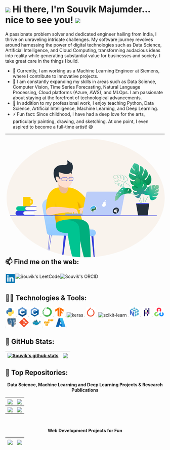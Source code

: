 # <img src="https://user-images.githubusercontent.com/86871718/161140687-a001991c-2804-4a42-9ecb-2a5bc96ddaf5.gif" width="35">  Hi there, I'm Souvik Majumder... nice to see you! <img src="https://user-images.githubusercontent.com/86871718/161139862-048ac7a9-9731-4b2e-abba-165538b42917.gif" width="35">

<!--
An innate problem solver evolved as a passionate engineer from India. My passion for software lies in leveraging Digital Technologies like Data Science, Artificial Intelligence, Cloud Computing to make radical ideas come true creating value for business and society. I take great care in the things I build.
-->

A passionate problem solver and dedicated engineer hailing from India, I thrive on unraveling intricate challenges. My software journey revolves around harnessing the power of digital technologies such as Data Science, Artificial Intelligence, and Cloud Computing, transforming audacious ideas into reality while generating substantial value for businesses and society. I take great care in the things I build.

<!--
I am also an open-source enthusiast and maintainer. i learned a lot from the open-source community and I love how collaboration and knowledge sharing happened through open-source.
-->

<!--
**souvikmajumder26/souvikmajumder26** is a ✨ _special_ ✨ repository because its `README.md` (this file) appears on your GitHub profile.

Here are some ideas to get you started:
-->

- 🔭 Currently, I am working as a Machine Learning Engineer at Siemens, where I contribute to innovative projects.
- 🌱 I am constantly expanding my skills in areas such as Data Science, Computer Vision, Time Series Forecasting, Natural Language Processing, Cloud platforms (Azure, AWS), and MLOps. I am passionate about staying at the forefront of technological advancements.
- 🍁 In addition to my professional work, I enjoy teaching Python, Data Science, Artificial Intelligence, Machine Learning, and Deep Learning.
- ⚡ Fun fact: Since childhood, I have had a deep love for the arts, particularly painting, drawing, and sketching. At one point, I even aspired to become a full-time artist! 😅
<!-- - 👯 I’m looking to collaborate on ...
- 🤔 I’m looking for help with ...
- 💬 Ask me about ...
- 📫 How to reach me: ... -->

----


<img align="right" width=500 src="python-2.gif" style="border-radius: 50%;"/>


## 📫 Find me on the web:

<img align="left" width="1px" src="https://github.com/devicons/devicon/blob/master/icons/github/github-original.svg" />


<a href="https://www.linkedin.com/in/souvik-majumder-51b7881ba/" target="_blank">
  <img align="left" alt="Souvik's LinkedIn" height="30" src="https://github.com/devicons/devicon/blob/master/icons/linkedin/linkedin-original.svg" />
</a>

<img align="left" width="1px" src="https://github.com/devicons/devicon/blob/master/icons/github/github-original.svg" />

<a href="https://leetcode.com/Souvik_Majumder" target="_blank">
  <img align="left" alt="Souvik's LeetCode" height="30" src="https://upload.wikimedia.org/wikipedia/commons/6/6c/Leetcode.svg" />
</a>

<img align="left" width="1px" src="https://github.com/devicons/devicon/blob/master/icons/github/github-original.svg" />

<a href="https://orcid.org/0000-0002-2382-7401" target="_blank">
  <img align="left" alt="Souvik's ORCID" height="30" src="https://upload.wikimedia.org/wikipedia/commons/0/06/ORCID_iD.svg" />
</a>

<br />
<br />


## 👨‍💻 Technologies & Tools:

<!-- Using vector logos from https://www.vectorlogo.zone/ -->
<!-- img.shields.io -->
<!-- https://simpleicons.org/ -->

<p>
  <!--
  <img alt="Python" src="https://img.shields.io/badge/-Python-1a73e8?style=flat-square&logo=python&logoColor=black" height="25" />
  <img alt="C++" src="https://img.shields.io/badge/-C++-E10098?style=flat-square&logo=cplusplus&logoColor=black" height="25" />
  <img alt="C" src="https://img.shields.io/badge/-C%20Programming-311C87?style=flat-square&logo=codio&logoColor=black" height="25" />
  <img alt="html5" src="https://img.shields.io/badge/-HTML5-E34F26?style=flat-square&logo=html5&logoColor=black" height="25" />
  <img alt="CSS" src="https://img.shields.io/badge/-CSS-007ACC?style=flat-square&logo=css3&logoColor=black" height="25" />
  <img alt="JavaScript" src="https://img.shields.io/badge/-JavaScript-yellow?style=flat-square&logo=javascript&logoColor=black" height="25" />
  <img alt="ScikitLearn" src="https://img.shields.io/badge/-ScikitLearn-007ACC?style=flat-square&logo=scikitlearn&logoColor=black" height="25" />
  <img alt="TensorFlow" src="https://img.shields.io/badge/-TensorFlow-FB542B?style=flat-square&logo=tensorflow&logoColor=black" height="25" />
  <img alt="Keras" src="https://img.shields.io/badge/-Keras-DD0031?style=flat-square&logo=keras&logoColor=black" height="25" />
  <img alt="OpenCV" src="https://img.shields.io/badge/-OpenCV-5C3EE8?style=flat-square&logo=opencv&logoColor=black" height="25" />
  <img alt="NumPy" src="https://img.shields.io/badge/-NumPy-2596be?style=flat-square&logo=numpy&logoColor=black" height="25" />
  <img alt="Pandas" src="https://img.shields.io/badge/-Pandas-430098?style=flat-square&logo=pandas&logoColor=black" height="25" />
  <img alt="Streamlit" src="https://img.shields.io/badge/-Streamlit-FF4B4B?style=flat-square&logo=streamlit&logoColor=black" height="25" />
  <img alt="Azure" src="https://img.shields.io/badge/-Microsoft%20Azure-007FFF?style=flat-square&logo=microsoftazure&logoColor=black" height="25" />
  <img alt="AWS" src="https://img.shields.io/badge/-Amazon%20Web%20Services-232F3E?style=flat-square&logo=amazonaws&logoColor=black" height="25" />
  <img alt="AWSS3" src="https://img.shields.io/badge/-AWS%20S3-569A31?style=flat-square&logo=amazons3&logoColor=black" height="25" />
  <img alt="AWSLambda" src="https://img.shields.io/badge/-AWS%20Lambda-FF6000?style=flat-square&logo=awslambda&logoColor=black" height="25" />
  <img alt="AWSDynamoDB" src="https://img.shields.io/badge/-AWS%20DynamoDB-4053D6?style=flat-square&logo=amazondynamodb&logoColor=black" height="25" />
  <img alt="MySQL" src="https://img.shields.io/badge/-MySQL-4479A1?style=flat-square&logo=mysql&logoColor=black" height="25" />
  <img alt="Git" src="https://img.shields.io/badge/-Git-E34F26?style=flat-square&logo=git&logoColor=black" height="25" />
  <img alt="Heroku" src="https://img.shields.io/badge/-Heroku-430098?style=flat-square&logo=heroku&logoColor=white" height="25" />
  -->
  <img src="https://github.com/devicons/devicon/blob/master/icons/python/python-original.svg" alt="python" height="30"/>
  <img width="1px" src="https://github.com/devicons/devicon/blob/master/icons/github/github-original.svg" />
  <img src="https://github.com/devicons/devicon/blob/master/icons/cplusplus/cplusplus-original.svg" alt="cpp" height="30"/>
  <img width="1px" src="https://github.com/devicons/devicon/blob/master/icons/github/github-original.svg" />
  <img src="https://github.com/devicons/devicon/blob/master/icons/c/c-original.svg" alt="c" height="30"/>
  <img width="1px" src="https://github.com/devicons/devicon/blob/master/icons/github/github-original.svg" />
  <img src="https://github.com/devicons/devicon/blob/master/icons/anaconda/anaconda-original.svg" alt="conda" height="30"/>
  <img width="1px" src="https://github.com/devicons/devicon/blob/master/icons/github/github-original.svg" />
  <img src="https://github.com/devicons/devicon/blob/master/icons/tensorflow/tensorflow-original.svg" alt="tensorflow" height="30"/>
  <img width="1px" src="https://github.com/devicons/devicon/blob/master/icons/github/github-original.svg" />
  <img src="https://github.com/valohai/ml-logos/blob/master/keras.svg" alt="keras" height="30"/>
  <img width="1px" src="https://github.com/devicons/devicon/blob/master/icons/github/github-original.svg" />
  <img src="https://github.com/devicons/devicon/blob/master/icons/pytorch/pytorch-original.svg" alt="pytorch" height="30"/>
  <img width="1px" src="https://github.com/devicons/devicon/blob/master/icons/github/github-original.svg" />
  <img src="https://github.com/valohai/ml-logos/blob/master/scikit-learn.svg" alt="scikit-learn" height="30"/>
  <img width="1px" src="https://github.com/devicons/devicon/blob/master/icons/github/github-original.svg" />
  <img src="https://github.com/devicons/devicon/blob/master/icons/numpy/numpy-original.svg" alt="numpy" height="30"/>
  <img width="1px" src="https://github.com/devicons/devicon/blob/master/icons/github/github-original.svg" />
  <img src="https://github.com/devicons/devicon/blob/master/icons/pandas/pandas-original.svg" alt="pandas" height="30"/>
  <img width="1px" src="https://github.com/devicons/devicon/blob/master/icons/github/github-original.svg" />
  <img src="https://github.com/devicons/devicon/blob/master/icons/opencv/opencv-original.svg" alt="opencv" height="30"/>
  <img width="1px" src="https://github.com/devicons/devicon/blob/master/icons/github/github-original.svg" />
  <img src="https://github.com/devicons/devicon/blob/master/icons/postgresql/postgresql-original.svg" alt="postgresql" height="30"/>
  <img width="1px" src="https://github.com/devicons/devicon/blob/master/icons/github/github-original.svg" />
  <img src="https://github.com/devicons/devicon/blob/master/icons/git/git-original.svg" alt="git" height="30"/>
  <img width="1px" src="https://github.com/devicons/devicon/blob/master/icons/github/github-original.svg" />
  <img src="https://github.com/devicons/devicon/blob/master/icons/docker/docker-original.svg" alt="docker" height="30"/>
  <img width="1px" src="https://github.com/devicons/devicon/blob/master/icons/github/github-original.svg" />
  <img src="https://github.com/devicons/devicon/blob/master/icons/amazonwebservices/amazonwebservices-original.svg" alt="aws" height="30"/>
  <img width="1px" src="https://github.com/devicons/devicon/blob/master/icons/github/github-original.svg" />
  <img src="https://github.com/devicons/devicon/blob/master/icons/azure/azure-original.svg" alt="azure" height="30"/>
  <img width="1px" src="https://github.com/devicons/devicon/blob/master/icons/github/github-original.svg" />

</p>


## 🤖 GitHub Stats:

|<a href="https://github-readme-stats.vercel.app/api?username=souvikmajumder26&show_icons=true&include_all_commits=true&theme=swift&hide_border=true"><img align="center" src="https://github-readme-stats.vercel.app/api?username=souvikmajumder26&show_icons=true&include_all_commits=true&theme=swift&hide_border=true" alt="Souvik's github stats" /></a>|<a href="https://github-readme-stats.vercel.app/api/top-langs/?username=souvikmajumder26&layout=compact&theme=swift&hide_border=true"><img align="center" src="https://github-readme-stats.vercel.app/api/top-langs/?username=souvikmajumder26&layout=compact&theme=swift&hide_border=true" /></a>|
| ------------- | ------------- |


## 🎯 Top Repositories:

<p align=center><b>Data Science, Machine Learning and Deep Learning Projects & Research Publications</b></p>

|<a href="https://github.com/souvikmajumder26/Any-Face-Clustering"><img align="center" src="https://github-readme-stats.vercel.app/api/pin/?username=souvikmajumder26&repo=Any-Face-Clustering&theme=swift" /></a>|<a href="https://github.com/souvikmajumder26/ECG-Ensemble-XGBoost"><img align="center" src="https://github-readme-stats.vercel.app/api/pin/?username=souvikmajumder26&repo=ECG-Ensemble-XGBoost&theme=swift" /></a>|
| ------------- | ------------- |
|<a href="https://github.com/souvikmajumder26/Land-Cover-Semantic-Segmentation-PyTorch"><img align="center" src="https://github-readme-stats.vercel.app/api/pin/?username=souvikmajumder26&repo=Land-Cover-Semantic-Segmentation-PyTorch&theme=swift" /></a>|<a href="https://github.com/souvikmajumder26/Neural-Network-from-Scratch"><img align="center" src="https://github-readme-stats.vercel.app/api/pin/?username=souvikmajumder26&repo=Neural-Network-from-Scratch&theme=swift" /></a>|

<br />

<p align=center><b>Web Development Projects for Fun</b></p>

|<a href="https://github.com/souvikmajumder26/Art-Page"><img align="center" src="https://github-readme-stats.vercel.app/api/pin/?username=souvikmajumder26&repo=Art-Page&theme=swift" /></a>|<a href="https://github.com/souvikmajumder26/Arrow-India"><img align="center" src="https://github-readme-stats.vercel.app/api/pin/?username=souvikmajumder26&repo=Arrow-India&theme=swift" /></a>|
| ------------- | ------------- |

<br />
